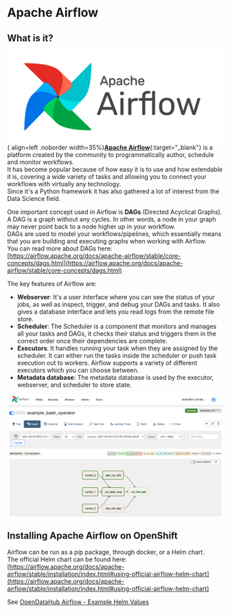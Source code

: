 
# Apache Airflow

## What is it?

![logo](img/logo.png){ align=left .noborder width=35%}[**Apache Airflow**](https://airflow.apache.org/){:target="_blank"} is a platform created by the community to programmatically author, schedule and monitor workflows.  
It has become popular because of how easy it is to use and how extendable it is, covering a wide variety of tasks and allowing you to connect your workflows with virtually any technology.  
Since it's a Python framework it has also gathered a lot of interest from the Data Science field.

One important concept used in Airflow is **DAGs** (Directed Acyclical Graphs).  
A DAG is a graph without any cycles. In other words, a node in your graph may never point back to a node higher up in your workflow.  
DAGs are used to model your workflows/pipelines, which essentially means that you are building and executing graphs when working with Airflow.  
You can read more about DAGs here: [https://airflow.apache.org/docs/apache-airflow/stable/core-concepts/dags.html](https://airflow.apache.org/docs/apache-airflow/stable/core-concepts/dags.html)

The key features of Airflow are:

- **Webserver**: It's a user interface where you can see the status of your jobs, as well as inspect, trigger, and debug your DAGs and tasks. It also gives a database interface and lets you read logs from the remote file store.
- **Scheduler**: The Scheduler is a component that monitors and manages all your tasks and DAGs, it checks their status and triggers them in the correct order once their dependencies are complete.
- **Executors**: It handles running your task when they are assigned by the scheduler. It can either run the tasks inside the scheduler or push task execution out to workers. Airflow supports a variety of different executors which you can choose between.
- **Metadata database**: The metadata database is used by the executor, webserver, and scheduler to store state.

![graph](img/graph.png)

## Installing Apache Airflow on OpenShift

Airflow can be run as a pip package, through docker, or a Helm chart.  
The official Helm chart can be found here: [https://airflow.apache.org/docs/apache-airflow/stable/installation/index.html#using-official-airflow-helm-chart](https://airflow.apache.org/docs/apache-airflow/stable/installation/index.html#using-official-airflow-helm-chart)

See [OpenDataHub Airflow - Example Helm Values](https://github.com/opendatahub-io-contrib/airflow-on-openshift)
